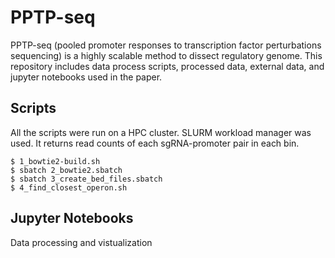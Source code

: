 # PPTP-seq
PPTP-seq (pooled promoter responses to transcription factor perturbations sequencing) is a highly scalable method to dissect regulatory genome. 
This repository includes data process scripts, processed data, external data, and jupyter notebooks used in the paper.

## Scripts
All the scripts were run on a HPC cluster. SLURM workload manager was used. It returns read counts of each sgRNA-promoter pair in each bin.
```
$ 1_bowtie2-build.sh
$ sbatch 2_bowtie2.sbatch
$ sbatch 3_create_bed_files.sbatch
$ 4_find_closest_operon.sh
```
## Jupyter Notebooks
Data processing and vistualization
